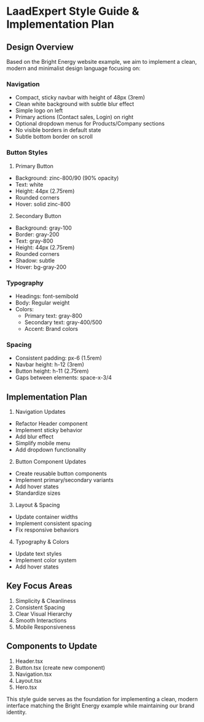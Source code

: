 # LaadExpert Style Guide & Implementation Plan

## Design Overview

Based on the Bright Energy website example, we aim to implement a clean, modern and minimalist design language focusing on:

### Navigation

- Compact, sticky navbar with height of 48px (3rem)
- Clean white background with subtle blur effect
- Simple logo on left
- Primary actions (Contact sales, Login) on right
- Optional dropdown menus for Products/Company sections
- No visible borders in default state
- Subtle bottom border on scroll

### Button Styles

1. Primary Button

- Background: zinc-800/90 (90% opacity)
- Text: white
- Height: 44px (2.75rem)
- Rounded corners
- Hover: solid zinc-800

2. Secondary Button

- Background: gray-100
- Border: gray-200
- Text: gray-800
- Height: 44px (2.75rem)
- Rounded corners
- Shadow: subtle
- Hover: bg-gray-200

### Typography

- Headings: font-semibold
- Body: Regular weight
- Colors:
  - Primary text: gray-800
  - Secondary text: gray-400/500
  - Accent: Brand colors

### Spacing

- Consistent padding: px-6 (1.5rem)
- Navbar height: h-12 (3rem)
- Button height: h-11 (2.75rem)
- Gaps between elements: space-x-3/4

## Implementation Plan

1. Navigation Updates

- Refactor Header component
- Implement sticky behavior
- Add blur effect
- Simplify mobile menu
- Add dropdown functionality

2. Button Component Updates

- Create reusable button components
- Implement primary/secondary variants
- Add hover states
- Standardize sizes

3. Layout & Spacing

- Update container widths
- Implement consistent spacing
- Fix responsive behaviors

4. Typography & Colors

- Update text styles
- Implement color system
- Add hover states

## Key Focus Areas

1. Simplicity & Cleanliness
2. Consistent Spacing
3. Clear Visual Hierarchy
4. Smooth Interactions
5. Mobile Responsiveness

## Components to Update

1. Header.tsx
2. Button.tsx (create new component)
3. Navigation.tsx
4. Layout.tsx
5. Hero.tsx

This style guide serves as the foundation for implementing a clean, modern interface matching the Bright Energy example while maintaining our brand identity.
